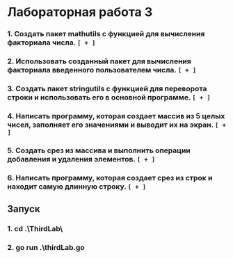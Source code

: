 # Лабораторная работа 3
### 1. Создать пакет mathutils с функцией для вычисления факториала числа. `[ + ]`
### 2. Использовать созданный пакет для вычисления факториала введенного пользователем числа. `[ + ]`
### 3. Создать пакет stringutils с функцией для переворота строки и использовать его в основной программе. `[ + ]`
### 4. Написать программу, которая создает массив из 5 целых чисел, заполняет его значениями и выводит их на экран. `[ + ]`
### 5. Создать срез из массива и выполнить операции добавления и удаления элементов. `[ + ]`
### 6. Написать программу, которая создает срез из строк и находит самую длинную строку. `[ + ]`

## Запуск
### 1. cd .\ThirdLab\
### 2. go run .\thirdLab.go